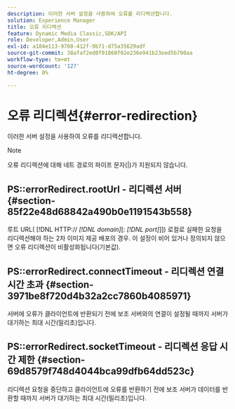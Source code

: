 ```yaml
---
description: 이러한 서버 설정을 사용하여 오류를 리디렉션합니다.
solution: Experience Manager
title: 오류 리디렉션
feature: Dynamic Media Classic,SDK/API
role: Developer,Admin,User
exl-id: a184e113-9708-412f-9b71-d75a35629adf
source-git-commit: 38afaf2ed0f01868f02e236e941b23eed5b790aa
workflow-type: tm+mt
source-wordcount: '127'
ht-degree: 0%

---
```


# 오류 리디렉션{#error-redirection}

이러한 서버 설정을 사용하여 오류를 리디렉션합니다.

>[!NOTE]
>
>오류 리디렉션에 대해 네트 경로의 파이프 문자(|)가 지원되지 않습니다.

## PS::errorRedirect.rootUrl - 리디렉션 서버 {#section-85f22e48d68842a490b0e1191543b558}

루트 URL( [!DNL HTTP:// *[!DNL domain]*[: *[!DNL port]*]]) 로컬로 실패한 요청을 리디렉션해야 하는 2차 이미지 제공 배포의 경우. 이 설정이 비어 있거나 정의되지 않으면 오류 리디렉션이 비활성화됩니다(기본값).

## PS::errorRedirect.connectTimeout - 리디렉션 연결 시간 초과 {#section-3971be8f720d4b32a2cc7860b4085971}

서버에 오류가 클라이언트에 반환되기 전에 보조 서버와의 연결이 설정될 때까지 서버가 대기하는 최대 시간(밀리초)입니다.

## PS::errorRedirect.socketTimeout - 리디렉션 응답 시간 제한 {#section-69d8579f748d4044bca99dfb64dd523c}

리디렉션 요청을 중단하고 클라이언트에 오류를 반환하기 전에 보조 서버가 데이터를 반환할 때까지 서버가 대기하는 최대 시간(밀리초)입니다.
